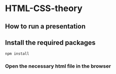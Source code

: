 # HTML-CSS-theory

## How to run a presentation

## Install the required packages

```bash
npm install
```

### Open the necessary html file in the browser

